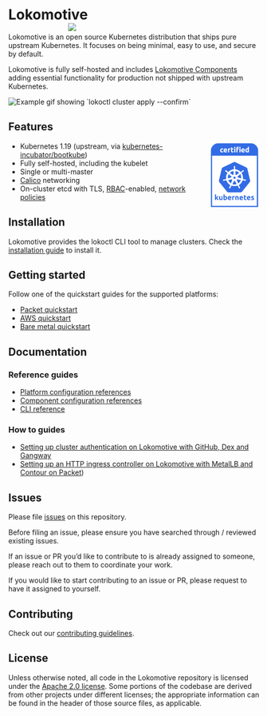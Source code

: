# Lokomotive <img align="right" width=384 src="docs/images/lokomotive-logo.svg">

Lokomotive is an open source Kubernetes distribution that ships pure upstream
Kubernetes.
It focuses on being minimal, easy to use, and secure by default.

Lokomotive is fully self-hosted and includes [Lokomotive
Components](docs/concepts/components.md) adding essential functionality for production
not shipped with upstream Kubernetes.

<img src="docs/images/lokomotive-example.gif" alt="Example gif showing `lokoctl cluster apply --confirm`" width="700"/>

## Features

<a href="https://landscape.cncf.io/selected=lokomotive"><img src="https://raw.githubusercontent.com/cncf/artwork/1c1a10d9cc7de24235e07c8831923874331ef233/projects/kubernetes/certified-kubernetes/versionless/color/certified-kubernetes-color.svg" align="right" width="100px"></a>

* Kubernetes 1.19 (upstream, via
  [kubernetes-incubator/bootkube](https://github.com/kubernetes-incubator/bootkube))
* Fully self-hosted, including the kubelet
* Single or multi-master
* [Calico](https://www.projectcalico.org/) networking
* On-cluster etcd with TLS,
  [RBAC](https://kubernetes.io/docs/admin/authorization/rbac/)-enabled,
  [network policies](https://kubernetes.io/docs/concepts/services-networking/network-policies/)

## Installation

Lokomotive provides the lokoctl CLI tool to manage clusters.
Check the [installation guide](docs/installer/lokoctl.md) to install it.

## Getting started

Follow one of the quickstart guides for the supported platforms:

* [Packet quickstart](docs/quickstarts/packet.md)
* [AWS quickstart](docs/quickstarts/aws.md)
* [Bare metal quickstart](docs/quickstarts/baremetal.md)

## Documentation

### Reference guides

* [Platform configuration references](docs/configuration-reference/platforms)
* [Component configuration references](docs/configuration-reference/components)
* [CLI reference](docs/cli/lokoctl.md)

### How to guides

* [Setting up cluster authentication on Lokomotive with GitHub, Dex and Gangway](docs/how-to-guides/authentication-with-dex-gangway.md)
* [Setting up an HTTP ingress controller on Lokomotive with MetalLB and Contour on Packet](docs/how-to-guides/ingress-with-contour-metallb.md))

## Issues

Please file [issues](https://github.com/kinvolk/lokomotive/issues) on this
repository.

Before filing an issue, please ensure you have searched through / reviewed
existing issues.

If an issue or PR you’d like to contribute to is already assigned to someone,
please reach out to them to coordinate your work.

If you would like to start contributing to an issue or PR, please request to
have it assigned to yourself.

## Contributing

Check out our [contributing guidelines](docs/CONTRIBUTING.md).

## License

Unless otherwise noted, all code in the Lokomotive repository is licensed under
the [Apache 2.0 license](LICENSE).
Some portions of the codebase are derived from other projects under different
licenses; the appropriate information can be found in the header of those
source files, as applicable.
